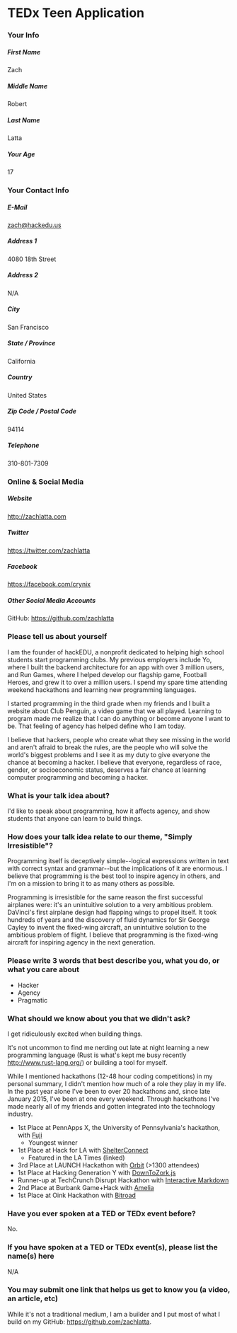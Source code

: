 # TEDx Teen Application

### Your Info

##### First Name

Zach

##### Middle Name

Robert

##### Last Name

Latta

##### Your Age

17

### Your Contact Info

##### E-Mail

zach@hackedu.us

##### Address 1

4080 18th Street

##### Address 2

N/A

##### City

San Francisco

##### State / Province

California

##### Country

United States

##### Zip Code / Postal Code

94114

##### Telephone

310-801-7309

### Online & Social Media

##### Website

http://zachlatta.com

##### Twitter

https://twitter.com/zachlatta

##### Facebook

https://facebook.com/crynix

##### Other Social Media Accounts

GitHub: https://github.com/zachlatta

### Please tell us about yourself

I am the founder of hackEDU, a nonprofit dedicated to helping high school
students start programming clubs. My previous employers include Yo, where I
built the backend architecture for an app with over 3 million users, and Run
Games, where I helped develop our flagship game, Football Heroes, and grew it
to over a million users. I spend my spare time attending weekend hackathons
and learning new programming languages.

I started programming in the third grade when my friends and I built a website
about Club Penguin, a video game that we all played. Learning to program made
me realize that I can do anything or become anyone I want to be. That feeling
of agency has helped define who I am today.

I believe that hackers, people who create what they see missing in the world
and aren't afraid to break the rules, are the people who will solve the world's
biggest problems and I see it as my duty to give everyone the chance at
becoming a hacker. I believe that everyone, regardless of race, gender, or
socioeconomic status, deserves a fair chance at learning computer
programming and becoming a hacker.   

### What is your talk idea about?

I'd like to speak about programming, how it affects agency, and show students
that anyone can learn to build things.

### How does your talk idea relate to our theme, "Simply Irresistible"?

Programming itself is deceptively simple--logical expressions written in text
with correct syntax and grammar--but the implications of it are enormous. I
believe that programming is the best tool to inspire agency in others, and I'm
on a mission to bring it to as many others as possible.

Programming is irresistible for the same reason the first successful airplanes
were: it's an unintuitive solution to a very ambitious problem. DaVinci's
first airplane design had flapping wings to propel itself. It took hundreds of
years and the discovery of fluid dynamics for Sir George Cayley to invent the
fixed-wing aircraft, an unintuitive solution to the ambitious problem of flight.
I believe that programming is the fixed-wing aircraft for inspiring agency in
the next generation.

### Please write 3 words that best describe you, what you do, or what you care about

- Hacker
- Agency
- Pragmatic

### What should we know about you that we didn't ask?

I get ridiculously excited when building things.

It's not uncommon to find me nerding out late at night learning a new
programming language (Rust is what's kept me busy recently
http://www.rust-lang.org/) or building a tool for myself.

While I mentioned hackathons (12-48 hour coding competitions) in my personal
summary, I didn't mention how much of a role they play in my life. In the past
year alone I've been to over 20 hackathons and, since late January 2015, I've
been at one every weekend. Through hackathons I've made nearly all of my
friends and gotten integrated into the technology industry.

- 1st Place at PennApps X, the University of Pennsylvania's hackathon, with
  [Fuji](http://youtu.be/TjizJRxnUHo?t=42m24s)
  - Youngest winner
- 1st Place at Hack for LA with
  [ShelterConnect](http://www.latimes.com/local/lanow/la-me-ln-la-hackathon-20140601-story.html)
  - Featured in the LA Times (linked)
- 3rd Place at LAUNCH Hackathon with [Orbit](http://youtu.be/MY01d647S9Y)
  (>1300 attendees)
- 1st Place at Hacking Generation Y with
  [DownToZork.js](http://challengepost.com/software/downtozork-js)
- Runner-up at TechCrunch Disrupt Hackathon with [Interactive
  Markdown](http://techcrunch.com/video/interactive-markdown-presents-disrupt-sf-2014-hackathon/518404209/)
- 2nd Place at Burbank Game+Hack with [Amelia](https://github.com/zachlatta/amelia)
- 1st Place at Oink Hackathon with [Bitroad](https://github.com/zachlatta/bitroad)

### Have you ever spoken at a TED or TEDx event before?

No.

### If you have spoken at a TED or TEDx event(s), please list the name(s) here

N/A

### You may submit one link that helps us get to know you (a video, an article, etc)

While it's not a traditional medium, I am a builder and I put most of what I
build on my GitHub: https://github.com/zachlatta.
